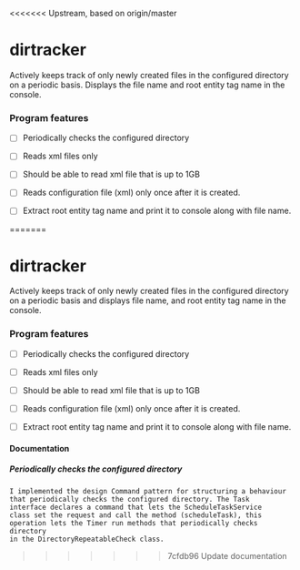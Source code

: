 <<<<<<< Upstream, based on origin/master
# dirtracker
Actively keeps track of only newly created files in the configured directory on a periodic basis. Displays the file name and root entity tag name in the console.

### Program features
  - [ ] Periodically checks the configured directory
  - [ ] Reads xml files only
  - [ ] Should be able to read xml file that is up to 1GB
  - [ ] Reads configuration file (xml) only once after it is created.
  - [ ] Extract root entity tag name and print it to console along with file name.
 

=======
# dirtracker
Actively keeps track of only newly created files in the configured directory on a periodic basis and displays file name, and root entity tag name in the console.

### Program features
  - [ ] Periodically checks the configured directory
  - [ ] Reads xml files only
  - [ ] Should be able to read xml file that is up to 1GB
  - [ ] Reads configuration file (xml) only once after it is created.
  - [ ] Extract root entity tag name and print it to console along with file name.
  
  
#### Documentation
##### Periodically checks the configured directory
	I implemented the design Command pattern for structuring a behaviour 
	that periodically checks the configured directory. The Task 
	interface declares a command that lets the ScheduleTaskService
	class set the request and call the method (scheduleTask), this 
	operation lets the Timer run methods that periodically checks directory
	in the DirectoryRepeatableCheck class.  
 

>>>>>>> 7cfdb96 Update documentation
